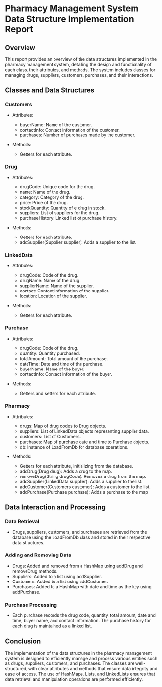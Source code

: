 # Pharmacy Management System Data Structure Implementation Report

## Overview
   This report provides an overview of the data structures implemented in the pharmacy management system, detailing the 
   design and functionality of each class, their attributes, and methods. The system includes classes for managing drugs, 
   suppliers, customers, purchases, and their interactions.

## Classes and Data Structures
### Customers
- Attributes:
  - buyerName: Name of the customer.
  - contactInfo: Contact information of the customer.
  - purchases: Number of purchases made by the customer.

- Methods:
  - Getters for each attribute.
    
### Drug
- Attributes:
  - drugCode: Unique code for the drug.
  - name: Name of the drug.
  - category: Category of the drug.
  - price: Price of the drug.
  - stockQuantity: Quantity of e drug in stock.
  - suppliers: List of suppliers for the drug.
  - purchaseHistory: Linked list of purchase history.

- Methods:
  - Getters for each attribute.
  - addSupplier(Supplier supplier): Adds a supplier to the list.

### LinkedData
- Attributes:
  - drugCode: Code of the drug.
  - drugName: Name of the drug.
  - supplierName: Name of the supplier.
  - contact: Contact information of the supplier.
  - location: Location of the supplier.

- Methods:
  - Getters for each attribute.

### Purchase
- Attributes:
  - drugCode: Code of the drug.
  - quantity: Quantity purchased.
  - totalAmount: Total amount of the purchase.
  - dateTime: Date and time of the purchase.
  - buyerName: Name of the buyer.
  - contactInfo: Contact information of the buyer.

- Methods:
  - Getters and setters for each attribute.

### Pharmacy
- Attributes:
  - drugs: Map of drug codes to Drug objects.
  - suppliers: List of LinkedData objects representing supplier data.
  - customers: List of Customers.
  - purchases: Map of purchase date and time to Purchase objects.
  - db: Instance of LoadFromDb for database operations.

- Methods:
  - Getters for each attribute, initializing from the database.
  - addDrug(Drug drug): Adds a drug to the map.
  - removeDrug(String drugCode): Removes a drug from the map.
  - addSupplier(LinkedData supplier): Adds a supplier to the list.
  - addCustomer(Customers customer): Adds a customer to the list.
  - addPurchase(Purchase purchase): Adds a purchase to the map


## Data Interaction and Processing

### Data Retrieval
- Drugs, suppliers, customers, and purchases are retrieved from the database using the LoadFromDb class and stored in their respective data structures.

### Adding and Removing Data
- Drugs: Added and removed from a HashMap using addDrug and removeDrug methods.
- Suppliers: Added to a list using addSupplier.
- Customers: Added to a list using addCustomer.
- Purchases: Added to a HashMap with date and time as the key using addPurchase.

### Purchase Processing
- Each purchase records the drug code, quantity, total amount, date and time, buyer name, and contact information. The purchase history for each drug is maintained as a linked list.

## Conclusion
The implementation of the data structures in the pharmacy management system is designed to efficiently manage and process various entities such as drugs, suppliers, customers, and purchases. 
The classes are well-structured, with clear attributes and methods that ensure data integrity and ease of access. The use of HashMaps, Lists, and LinkedLists ensures that data retrieval and 
manipulation operations are performed efficiently.
